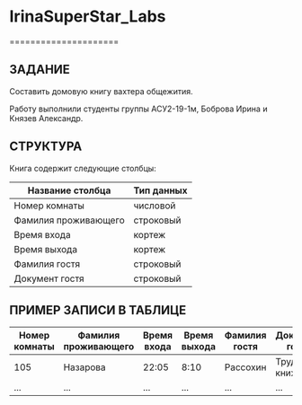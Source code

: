 # IrinaSuperStar_Labs
=====================

ЗАДАНИЕ
-------

Составить домовую книгу вахтера общежития. 

Работу выполнили студенты группы АСУ2-19-1м, Боброва Ирина и Князев Александр.


СТРУКТУРА
---------

Книга содержит следующие столбцы:

| Название столбца | Тип данных |
| ---------------- | ---------- |
| Номер комнаты | числовой |
| Фамилия проживающего | строковый |
| Время входа | кортеж |
| Время выхода | кортеж |
| Фамилия гостя | строковый |
| Документ гостя | строковый |


ПРИМЕР ЗАПИСИ В ТАБЛИЦЕ
-----------------------

| Номер комнаты | Фамилия проживающего | Время входа | Время выхода | Фамилия гостя | Документ гостя |
| ------------- | -------------------- | ----------- | ------------ | ------------- | -------------- |
| 105 | Назарова | 22:05 | 8:10 | Рассохин | Трудовая книжка |
| ... | ... | ... | ... | ... | ... |
